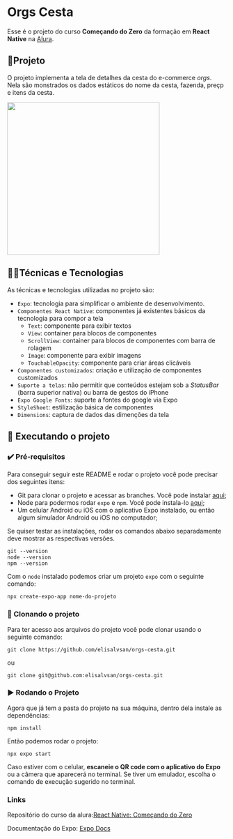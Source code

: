 # Orgs Cesta

Esse é o projeto do curso **Começando do Zero** da formação em **React Native** na [Alura](https://www.alura.com.br/).

## 📱Projeto

O projeto implementa a tela de detalhes da cesta do e-commerce *orgs*. Nela são monstrados os dados estáticos do nome da cesta, fazenda, preçp e itens da cesta.

<img src="https://user-images.githubusercontent.com/9091491/123982988-e3ccb700-d999-11eb-880e-872881ee8b10.gif" width="350" />

## 👩‍💻Técnicas e Tecnologias

As técnicas e tecnologias utilizadas no projeto são:

- `Expo`: tecnologia para simplificar o ambiente de desenvolvimento.
- `Componentes React Native`: componentes já existentes básicos da tecnologia para compor a tela
  - `Text`: componente para exibir textos
  - `View`: container para blocos de componentes
  - `ScrollView`: container para blocos de componentes com barra de rolagem
  - `Image`: componente para exibir imagens
  - `TouchableOpacity`: componente para criar áreas clicáveis
- `Componentes customizados`: criação e utilização de componentes customizados
- `Suporte a telas`: não permitir que conteúdos estejam sob a *StatusBar* (barra superior nativa) ou barra de gestos do iPhone
- `Expo Google Fonts`: suporte a fontes do google via Expo
- `StyleSheet`: estilização básica de componentes
- `Dimensions`: captura de dados das dimenções da tela

## 📲 Executando o projeto

### ✔️ Pré-requisitos

Para conseguir seguir este README e rodar o projeto você pode precisar dos seguintes itens:
- Git para clonar o projeto e acessar as branches. Você pode instalar [aqui](https://git-scm.com/downloads);
- Node para podermos rodar `expo` e `npm`. Você pode instala-lo [aqui](https://nodejs.org/en/);
- Um celular Android ou iOS com o aplicativo Expo instalado, ou então algum simulador Android ou iOS no computador;

Se quiser testar as instalações, rodar os comandos abaixo separadamente deve mostrar as respectivas versões.

```
git --version
node --version
npm --version
```

Com o `node` instalado podemos criar um projeto `expo` com o seguinte comando:

```
npx create-expo-app nome-do-projeto
```

### 🐙 Clonando o projeto

Para ter acesso aos arquivos do projeto você pode clonar usando o seguinte comando:

```
git clone https://github.com/elisalvsan/orgs-cesta.git
```

ou

```
git clone git@github.com:elisalvsan/orgs-cesta.git
```

### ▶️ Rodando o Projeto

Agora que já tem a pasta do projeto na sua máquina, dentro dela instale as dependências:
```
npm install
```

Então podemos rodar o projeto:
```
npx expo start
```

Caso estiver com o celular, **escaneie o QR code com o aplicativo do Expo** ou a câmera que aparecerá no terminal.
Se tiver um emulador, escolha o comando de execução sugerido no terminal.


### Links

Repositório do curso da alura:[React Native: Começando do Zero](https://github.com/alura-cursos/react-native-comecando-do-zero-/tree/main)

Documentação do Expo: [Expo Docs](https://docs.expo.dev/)